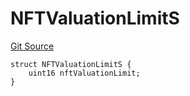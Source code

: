 # NFTValuationLimitS
[Git Source](https://github.com/thrackle-io/tron/blob/baac0bbfdefb8a299b09493a3979f2ef5c07be0f/src/client/token/handler/diamond/RuleStorage.sol)


```solidity
struct NFTValuationLimitS {
    uint16 nftValuationLimit;
}
```

